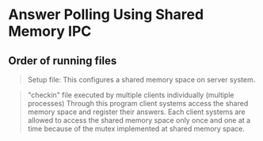 # Answer Polling Using Shared Memory IPC
## Order of running files

> Setup file:
   This configures a shared memory space on server system.
   
> "checkin" file executed by multiple clients individually (multiple processes)
  Through this program client systems access the shared memory space
  and register their answers. 
  Each client systems are allowed to access the shared memory space only once and one at a time because of the mutex implemented at shared memory space.
